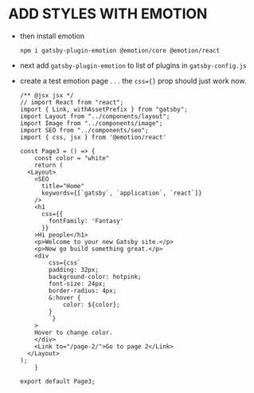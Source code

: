 # ADD STYLES WITH EMOTION

- then install emotion
  ```
  npm i gatsby-plugin-emotion @emotion/core @emotion/react
  ```
- next add `gatsby-plugin-emotion` to list of plugins in `gatsby-config.js`
- create a test emotion page . . . the `css={}` prop should just work now.

  ```
  /** @jsx jsx */
  // import React from "react";
  import { Link, withAssetPrefix } from "gatsby";
  import Layout from "../components/layout";
  import Image from "../components/image";
  import SEO from "../components/seo";
  import { css, jsx } from '@emotion/react'

  const Page3 = () => {
      const color = "white"
      return (
    <Layout>
      <SEO
        title="Home"
        keywords={[`gatsby`, `application`, `react`]}
      />
      <h1
        css={{
          fontFamily: 'Fantasy'
        }}
      >Hi people</h1>
      <p>Welcome to your new Gatsby site.</p>
      <p>Now go build something great.</p>
      <div
          css={css`
          padding: 32px;
          background-color: hotpink;
          font-size: 24px;
          border-radius: 4px;
          &:hover {
              color: ${color};
          }
          `}
      >
      Hover to change color.
      </div>
      <Link to="/page-2/">Go to page 2</Link>
    </Layout>
  );
      }

  export default Page3;
  ```
